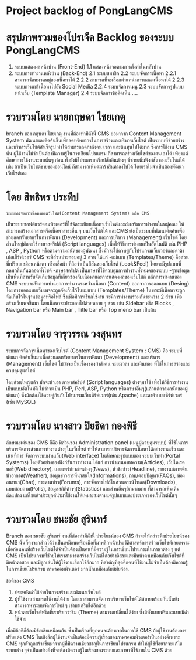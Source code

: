 # Project backlog of PongLangCMS

# สรุปภาพรวมของโปรเจ็ค Backlog ของระบบ PongLangCMS
1. ระบบแสดงผลหน้าบ้าน (Front-End)
    1.1 แสดงหน้าจอตามการตั้งค่าในหลังบ้าน   
2. ระบบการทำงานหลังบ้าน (Back-End)
    2.1 ระบบสมาชิก
    2.2 ระบบจัดการเนื้อหา
        2.2.1 สามารถจัดหมวดหมู่ของเนื้อหาได้
        2.2.2 สามารถที่จะเลือกตำแหน่งการแสดงเนื้อหาได้
        2.2.3 ระบบการแชร์เนื้อหาไปยัง Social Media
        2.2.4 ระบบจัดการเมนู
    2.3 ระบบจัดการรูปแบบหน้าเว็บ (Template Manager)
    2.4 ระบบจัดการข้อคิดเห็น
    ....
    
# รวบรวมโดย นายกฤษดา ไชยเกตุ 

branch ของ กฤษดา ไชยเกตุ
งานที่ต้องทำมีดังนี้
CMS ย่อมาจาก Content Management System พัฒนาและคิดค้นขึ้นเพื่อลดทรัพยากรในการสร้างและบริหารเว็บไซต์ เป็นระบบที่ช่วยสร้างและบริหารเว็บไซต์สำเร็จรูป ทำให้สามารถลดกำลังคน เวลา และต้นทุนไปได้มาก ซึ่งการใช้งาน CMS นั้น ผู้ใช้งานไม่จำเป็นต้องมีความรู้ในการเขียนโปรแกรม ก็สามารถสร้างเว็บไซต์ของตนเองได้ เพียงแต่ศึกษาการใช้งานระบบนั้นๆ ก่อน ทั้งยังมีโปรแกรมหรือปลั๊กอินต่างๆ ที่ช่วยเพิ่มฟังก์ชั่นของเว็บไซต์ได้ เช่น ถ้าเป็นเว็บไซต์ขายของออนไลน์ ก็สามารถเพิ่มตะกร้าสินค้าลงไปได้ โดยเราไม่จำเป็นต้องพัฒนาเว็บไซต์เอง

# โดย สิทธิพร ประทีป  
    ระบบการจัดการเนื้อหาของเว็บไซต์(Content Management System) หรือ CMS    
เป็นระบบซอฟต์แวร์คอมพิวเตอร์ที่ใช้จัดระเบียบเนื้อหาเว็บไซต์และส่งเสริมการทำงานในหมู่คณะ ให้สามารถสร้างเอกสารหรือเนื้อหาสาระอื่น ๆ บนเว็บไซต์ได้ และCMS ยังเป็นระบบที่พัฒนาคิดค้นเพื่อช่วยลดทรัพยากรในการพัฒนา (Development) และการบริหาร (Management) เว็บไซต์ โดยส่วนใหญ่มักจะใช้ภาษาสคริปต์ (Script languages) เพื่อให้วิธีการทำงานเป็นอัตโนมัติ เช่น PHP , ASP , Python หรือตามความถนัดของผู้พัฒนา ซึ่งมักจะใช้ควบคู่กับโปรแกรมเว็บเวอร์และดาต้าเปสเซิร์ฟเวอร์
    CMS จะมีส่วนประกอบอยู่ 3 ส่วน ได้แก่
-แม่แบบ (Templates/Theme) คือส่วนที่เปรียบเสมือนหน้าตา หรือเสื้อผ้า ที่ถือว่าเป็นสีสันของเว็บไซต์ (Look&Feel) โดยจะมีรูปแบบที่กลมกลืนกันตลอดทั้งไซต์
-ภาษาสคริปต์ เป็นภาษาที่ใช้ควบคุมการทำงานทั้งหมดของระบบ
-ฐานข้อมูล เป็นพื้นที่สำหรับจัดเก็บข้อมูลที่เกี่ยวข้องกับเนื้อหาและการแสดงผลของเว็บไซต์
    หลักการทำงานของ CMS ระบบจะจัดการแบ่งแยกการทำงานระหว่างเนื้อหา (Content) ออกจาการออกแบบ (Desing) โดยการออกแบบเว็บเพจจะถูกจัดเก็บไว้ในแม่แบบ (Templates/Theme) ในขณะที่เนื้อหาจะถูกจัดเก็บไว้ในฐานข้อมูลหรือไฟล์ ซึ่งเมื่อมีการเรียกใช้งาน จะมีการทำงานร่วมกันระหว่าง 2 ส่วน เพื่อสร้างเว็บเพจขึ้นมา โดยเนื้อหาจะประกอบไปด้วยหลาย ๆ ส่วน เช่น Sidebar หรือ Blocks , Navigation bar หรือ Main bar , Title bar หรือ Top meno bar เป็นต้น

# รวบรวมโดย จารุวรรณ วงสุนทร

ระบบการจัดการเนื้อหาของเว็บไซต์ (Content Management System : CMS) คือ ระบบที่พัฒนา คิดค้นขึ้นมาเพื่อช่วยลดทรัพยากรในการพัฒนา (Development) และบริหาร (Management) เว็บไซต์ ไม่ว่าจะเป็นเรื่องของกำลังคน ระยะเวลา และเงินทอง ที่ใช้ในการสร้างและควบคุมดูแลไซต์

โดยส่วนใหญ่แล้ว มักจะนำเอา ภาษาสคริปต์ (Script languages) ต่างๆมาใช้ เพื่อให้วิธีการทำงานเป็นแบบอัตโนมัติ ไม่ว่าจะเป็น PHP, Perl, ASP, Python หรือภาษาอื่นๆ(แล้วแต่ความถนัดของผู้พัฒนา) ซึ่งมักต้องใช้ควบคู่กันกับโปรแกรมเว็บเซิร์ฟเวอร์(เช่น Apache) และดาต้าเบสเซิร์ฟเวอร์ (เช่น MySQL)


# รวบรวมโดย นางสาว ปิยธิดา กองพิธี

ลักษณะเด่นของ CMS ก็คือ มีส่วนของ Administration panel (เมนูผู้ควบคุมระบบ) ที่ใช้ในการบริหารจัดการส่วนการทำงานต่างๆในเว็บไซต์ ทำให้สามารถบริหารจัดการเนื้อหาได้อย่างรวดเร็ว และเน้นที่การ จัดการระบบผ่านเว็บ(Web interface) ในลักษณะรูปแบบของ ระบบเว็บท่า(Portal Systems) โดยตัวอย่างของฟังก์ชันการทำงาน ได้แก่ การนำเสนอบทความ(Articles), เว็บไดเรคทอรี(Web directory), เผยแพร่ข่าวสารต่างๆ(News), หัวข้อข่าว(Headline), รายงานสภาพดินฟ้าอากาศ(Weather), ข้อมูลข่าวสารที่น่าสนใจ(Informations), ถาม/ตอบปัญหา(FAQs), ห้องสนทนา(Chat), กระดานข่าว(Forums), การจัดการไฟล์ในส่วนดาวน์โหลด(Downloads), แบบสอบถาม(Polls), ข้อมูลสถิติต่างๆ(Statistics) และส่วนอื่นๆอีกมากมาย ที่สามารถเพิ่มเติม ดัดแปลง แก้ไขแล้วประยุกต์นำมาใช้งานให้เหมาะสมตามแต่รูปแบบและประเภทของเว็บไซต์นั้นๆ

# รวบรวมโดย ชนะชัย สุรินทร์
Branch ของ ชนะชัย สุรินทร์
งานที่ต้องทำมีดังนี้
ประโยชน์ของ CMS
ถ้าจะให้กล่าวพึงประโยชน์ของ CMS นั้นก็คงจะกล่าวได้ว่าเป็นเหมือนเครื่องมือที่มาพลิกหน้าประวัติศาสตร์การสร้างเว็บไซต์เลยเพราะเมื่อก่อนคนที่สร้างเว็บไซต์ได้จำเป็นต้องเป็นคนที่มีความรู้ในการเขียนโปรแกรมในภาษาต่าง ๆ แต่ CMS เป็นโปรแกรมที่ช่วยให้เราสามารถสร้างเว็บไซต์ได้อย่างอิสระและมีหน้าตาเหมือนกับเว็บไซต์ที่มีหน้าตาสวย และมีลูกเล่นให้ผู้ใช้งานเลือกใช้อีกมาก ที่สำคัญที่สุดคือคนที่ใช้งานไม่จำเป็นต้องมีความรู้ในการเขียนโปรแกรม ภาษาคอมพิวเตอร์ มากนักเหมือนกับสมัยก่อน

ข้อดีของ CMS
1. ประหยัดค่าใช้จ่ายในการสร้างและพัฒนาเว็บไซต์
2. ผู้ที่ใช้งานสามารถใช้งานได้ง่าย โดยเราสามารถจัดการบริหารเว็บไซต์ได้สบายพร้อมกันนั้นยังสามารถหาระบบจัดการใหม่ ๆ เข้ามาเสริมได้อีกด้วย
3. หน้าตาเว็บไซต์หรือที่เราเรียกว่าธีม (Theme) สามารถเปลี่ยนได้ง่าย ซึ่งมีทั้งแบบฟรีและแบบมีค่าใช้จ่าย

เมื่อมีข้อดีก็ต้องมีข้อเสียเหมือนกัน ซึ่งเป็นเรื่องที่ทุกคนจะต้องเจอในการใช้ CMS ถ้าผู้ใช้งานต้องการปรับแต่ง CMS ในเชิงลึกผู้ใช้งานจำเป็นต้องมีความรู้เรื่องของภาษาคอมพิวเตอร์เป็นอย่างดีเพราะ CMS ทุกตัวถูกสร้างขึ้นมาจากผู้ที่มีความเชี่ยวชาญในการเขียนโปรแกรม ทำให้ผู้ใช้ที่อยากจะแก้ไขระบบต่าง ๆจำเป็นอย่างยิ่งที่จะต้องมีความรู้ในเรื่องของระบบและภาษาที่ใช้งานใน CMS ด้วย


